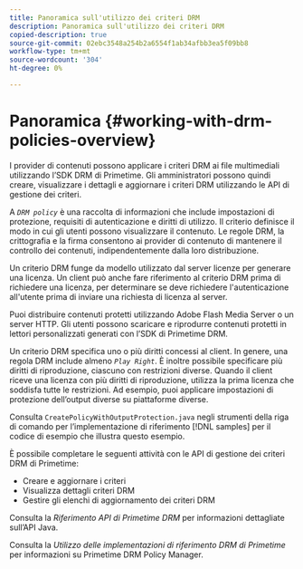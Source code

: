 ```yaml
---
title: Panoramica sull'utilizzo dei criteri DRM
description: Panoramica sull'utilizzo dei criteri DRM
copied-description: true
source-git-commit: 02ebc3548a254b2a6554f1ab34afbb3ea5f09bb8
workflow-type: tm+mt
source-wordcount: '304'
ht-degree: 0%

---
```


# Panoramica {#working-with-drm-policies-overview}

I provider di contenuti possono applicare i criteri DRM ai file multimediali utilizzando l’SDK DRM di Primetime. Gli amministratori possono quindi creare, visualizzare i dettagli e aggiornare i criteri DRM utilizzando le API di gestione dei criteri.

A *`DRM policy`* è una raccolta di informazioni che include impostazioni di protezione, requisiti di autenticazione e diritti di utilizzo. Il criterio definisce il modo in cui gli utenti possono visualizzare il contenuto. Le regole DRM, la crittografia e la firma consentono ai provider di contenuto di mantenere il controllo dei contenuti, indipendentemente dalla loro distribuzione.

Un criterio DRM funge da modello utilizzato dal server licenze per generare una licenza. Un client può anche fare riferimento al criterio DRM prima di richiedere una licenza, per determinare se deve richiedere l&#39;autenticazione all&#39;utente prima di inviare una richiesta di licenza al server.

Puoi distribuire contenuti protetti utilizzando Adobe Flash Media Server o un server HTTP. Gli utenti possono scaricare e riprodurre contenuti protetti in lettori personalizzati generati con l’SDK di Primetime DRM.

Un criterio DRM specifica uno o più diritti concessi al client. In genere, una regola DRM include almeno *`Play Right`*. È inoltre possibile specificare più diritti di riproduzione, ciascuno con restrizioni diverse. Quando il client riceve una licenza con più diritti di riproduzione, utilizza la prima licenza che soddisfa tutte le restrizioni. Ad esempio, puoi applicare impostazioni di protezione dell’output diverse su piattaforme diverse.

Consulta `CreatePolicyWithOutputProtection.java` negli strumenti della riga di comando per l’implementazione di riferimento [!DNL samples] per il codice di esempio che illustra questo esempio.

È possibile completare le seguenti attività con le API di gestione dei criteri DRM di Primetime:

* Creare e aggiornare i criteri
* Visualizza dettagli criteri DRM
* Gestire gli elenchi di aggiornamento dei criteri DRM

Consulta la *Riferimento API di Primetime DRM* per informazioni dettagliate sull’API Java.

Consulta la *Utilizzo delle implementazioni di riferimento DRM di Primetime* per informazioni su Primetime DRM Policy Manager.
